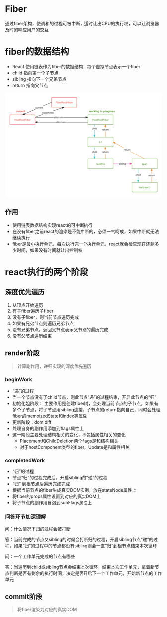 # Fiber

通过fiber架构，使调和的过程可被中断，适时让出CPU的执行权，可以让浏览器及时的响应用户的交互

# fiber的数据结构

- React 使用链表作为fiber的数据结构，每个虚拟节点表示一个fiber
- child 指向第一个子节点
- sibling 指向下一个兄弟节点
- return 指向父节点

![alt text](fiber-tree.png)

## **作用**

- 使用链表数据结构实现react的可中断执行
- 在没有fiber之前react的渲染是不能中断的，必须一气呵成，如果中断就无法继续执行
- fiber是最小执行单元，每次执行完一个执行单元，react就会检查现在还剩多少时间，如果没有时间就让出控制权

# react执行的两个阶段

## 深度优先遍历

1. 从顶点开始遍历
2. 有子fiber遍历子fiber
3. 没有子fiber，则当前节点遍历完成
4. 如果有兄弟节点则遍历兄弟节点
5. 没有兄弟节点，返回父节点表示父节点的遍历完成
6. 没有父节点遍历结束

## render阶段

> 计算副作用，递归实现的深度优先遍历

### beginWork

- “递”的过程
- 当一个节点没有了child节点，则此节点“递”的过程结束，开启此节点的“归”
- 初始化姐阶段： 主要作用是创建fiber树，会处理当前节点的子节点，如果有多个子节点，将子节点用sibling连接，子节点的return指向自己，同时会处理fiber的memoizedState和index等属性
- 更新阶段：dom diff
- 处理自身的副作用添加到flags属性上
- 这一阶段主要处理结构相关的变化，不包括属性相关的变化
  - Placement和ChildDeletion两个flags是和结构相关
  - 对于hostComponent类型的fiber，Update是和属性相关

### completedWork

- “归”的过程
- 节点“归”的过程完成后，开启sibling的“递”的过程
- “归” 到根节点后遍历完成完成
- 根据当前节点的fiber生成真实DOM实例，放在stateNode属性上
- 将fiber的props属性设置到对应的真实DOM上
- 将子节点的副作用冒泡到subFlags属性上

### 问答环节加深理解

问：什么情况下归的过程会被打断

答：当前完成的节点又sibling的时候会打断归的过程，开启sibling节点“递”的过程，如果“归”的过程中的节点都没有sibling则会一直“归”到根节点结束本次循环

问：一个工作单元完成的节点有哪些

答：当遍历到child或sibling节点会结束本次循环，结束本次工作单元，拿着新节点判断是否有剩余的执行时间，决定是否开启下一个工作单元，开始新节点的工作单元

## commit阶段

> 将fiber渲染为对应的真实DOM
